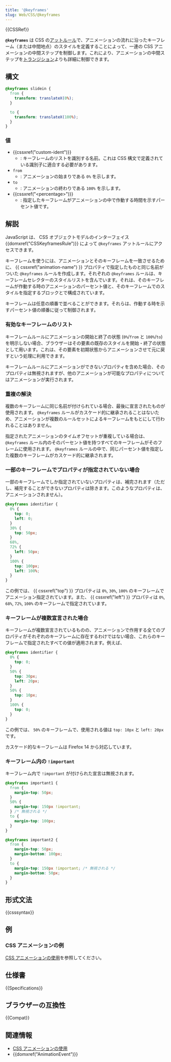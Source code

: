 ```yaml
---
title: '@keyframes'
slug: Web/CSS/@keyframes
---
```


{{CSSRef}}

**`@keyframes`** は CSS の[アットルール](/ja/docs/Web/CSS/At-rule)で、アニメーションの流れに沿ったキーフレーム（または中間地点）のスタイルを定義することによって、一連の CSS アニメーションの中間ステップを制御します。これにより、アニメーションの中間ステップを[トランジション](/ja/docs/Web/CSS/CSS_Transitions)よりも詳細に制御できます。

## 構文

```css
@keyframes slidein {
  from {
    transform: translateX(0%);
  }

  to {
    transform: translateX(100%);
  }
}
```

### 値

- {{cssxref("custom-ident")}}
  - : キーフレームのリストを識別する名前。これは CSS 構文で定義されている識別子に適合する必要があります。
- `from`
  - : アニメーションの始まりである `0%` を示します。
- `to`
  - : アニメーションの終わりである `100%` を示します。
- {{cssxref("&lt;percentage&gt;")}}
  - : 指定したキーフレームがアニメーションの中で作動する時間を示すパーセント値です。

## 解説

JavaScript は、 CSS オブジェクトモデルのインターフェイス {{domxref("CSSKeyframesRule")}} によって `@keyframes` アットルールにアクセスできます。

キーフレームを使うには、アニメーションとそのキーフレームを一致させるために、 {{ cssxref("animation-name") }} プロパティで指定したものと同じ名前がついた `@keyframes` ルールを作成します。それぞれの `@keyframes` ルールは、キーフレームセレクターのスタイルリストを含んでいます。それは、そのキーフレームが作動する時のアニメーションのパーセント値と、そのキーフレームでのスタイルを指定するブロックとで構成されています。

キーフレームは任意の順番で並べることができます。それらは、作動する時を示すパーセント値の順番に従って制御されます。

### 有効なキーフレームのリスト

キーフレームルールにアニメーションの開始と終了の状態 (`0%`/`from` と `100%`/`to`) を明示しない場合、ブラウザーはその要素の既存のスタイルを開始・終了の状態として用います。これは、その要素を初期状態からアニメーションさせて元に戻すという処理に利用できます。

キーフレームルールにアニメーションができないプロパティを含めた場合、そのプロパティは無視されますが、他のアニメーションが可能なプロパティについてはアニメーションが実行されます。

### 重複の解決

複数のキーフレームに同じ名前が付けられている場合、最後に宣言されたものが使用されます。 `@keyframes` ルールがカスケード的に継承されることはないため、アニメーションが複数のルールセットによるキーフレームをもとにして行われることはありません。

指定されたアニメーションのタイムオフセットが重複している場合は、 `@keyframes` ルール内のそのパーセント値を持つすべてのキーフレームがそのフレームに使用されます。 `@keyframes` ルールの中で、同じパーセント値を指定した複数のキーフレームがカスケード的に継承されます。

### 一部のキーフレームでプロパティが指定されていない場合

一部のキーフレームでしか指定されていないプロパティは、補完されます（ただし、補完することができないプロパティは除きます。このようなプロパティは、アニメーションされません）。

```css
@keyframes identifier {
  0% {
    top: 0;
    left: 0;
  }
  30% {
    top: 50px;
  }
  68%,
  72% {
    left: 50px;
  }
  100% {
    top: 100px;
    left: 100%;
  }
}
```

この例では、 {{ cssxref("top") }} プロパティは `0%`, `30%`, `100%` のキーフレームでアニメーション指定されています。また、 {{ cssxref("left") }} プロパティは `0%`, `68%`, `72%`, `100%` のキーフレームで指定されています。

### キーフレームが複数宣言された場合

キーフレームが複数宣言されているものの、アニメーションで作用する全てのプロパティがそれぞれのキーフレームに存在するわけではない場合、これらのキーフレームで指定されたすべての値が適用されます。例えば、

```css
@keyframes identifier {
  0% {
    top: 0;
  }
  50% {
    top: 30px;
    left: 20px;
  }
  50% {
    top: 10px;
  }
  100% {
    top: 0;
  }
}
```

この例では、 `50%` のキーフレームで、使用される値は `top: 10px` と `left: 20px` です。

カスケード的なキーフレームは Firefox 14 から対応しています。

### キーフレーム内の `!important`

キーフレーム内で `!important` が付けられた宣言は無視されます。

```css
@keyframes important1 {
  from {
    margin-top: 50px;
  }
  50% {
    margin-top: 150px !important;
  } /* 無視される */
  to {
    margin-top: 100px;
  }
}

@keyframes important2 {
  from {
    margin-top: 50px;
    margin-bottom: 100px;
  }
  to {
    margin-top: 150px !important; /* 無視される */
    margin-bottom: 50px;
  }
}
```

## 形式文法

{{csssyntax}}

## 例

### CSS アニメーションの例

[CSS アニメーションの使用](/ja/docs/Web/CSS/CSS_Animations/Using_CSS_animations)を参照してください。

## 仕様書

{{Specifications}}

## ブラウザーの互換性

{{Compat}}

## 関連情報

- [CSS アニメーションの使用](/ja/docs/Web/CSS/CSS_Animations/Using_CSS_animations)
- {{domxref("AnimationEvent")}}
